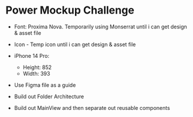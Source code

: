 #  Power Mockup Challenge

- Font: Proxima Nova. Temporarily using Monserrat until i can get design & asset file
- Icon - Temp icon until i can get design & asset file
- iPhone 14 Pro:
    - Height: 852
    - Width: 393
    
- Use Figma file as a guide
- Build out Folder Architecture

- Build out MainView and then separate out reusable components
